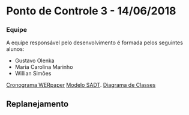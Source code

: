 # Ponto de Controle 3 - 14/06/2018

### Equipe

A equipe responsável pelo desenvolvimento é formada pelos seguintes alunos:
- Gustavo Olenka
- Maria Carolina Marinho
- Willian Simões

[Cronograma WERpaper](https://docs.google.com/spreadsheets/d/1kH1tavMgmxV3_RoG5Pk3cWTGzGf5C3rF6pZLdxmP7QY/edit?usp=sharing)
[Modelo SADT](https://www.draw.io/?state=%7B"ids":%5B"1HAy4KxSCu0RNXnpZJzoznYDO71nZoZAg"%5D,"action":"open","userId":"107195099836693086642"%7D).
[Diagrama de Classes](https://www.draw.io/#G1GdugSNIjK-dm_Zlc3UIMKm0lG9sySdDm)

## Replanejamento







